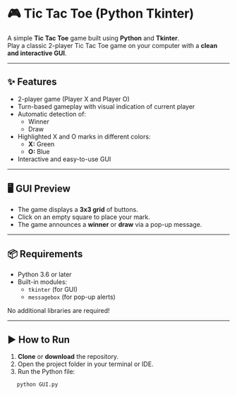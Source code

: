 # 🎮 Tic Tac Toe (Python Tkinter)

A simple **Tic Tac Toe** game built using **Python** and **Tkinter**.  
Play a classic 2-player Tic Tac Toe game on your computer with a **clean and interactive GUI**.

---

## ✨ Features
- 2-player game (Player X and Player O)
- Turn-based gameplay with visual indication of current player
- Automatic detection of:
  - Winner
  - Draw
- Highlighted X and O marks in different colors:
  - **X:** Green
  - **O:** Blue
- Interactive and easy-to-use GUI

---

## 🖥️ GUI Preview
- The game displays a **3x3 grid** of buttons.
- Click on an empty square to place your mark.
- The game announces a **winner** or **draw** via a pop-up message.

---

## 📦 Requirements
- Python 3.6 or later
- Built-in modules:
  - `tkinter` (for GUI)
  - `messagebox` (for pop-up alerts)

No additional libraries are required!

---

## ▶️ How to Run
1. **Clone** or **download** the repository.
2. Open the project folder in your terminal or IDE.
3. Run the Python file:
```bash
   python GUI.py
